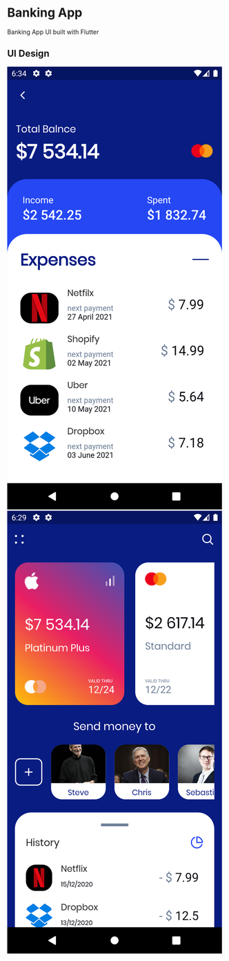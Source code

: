 # Banking App

Banking App UI built with Flutter

## UI Design

![Home Screen](assets/images/HomeScreen.png)
![Card Info Screen](assets/images/CardInfoScreen.png)